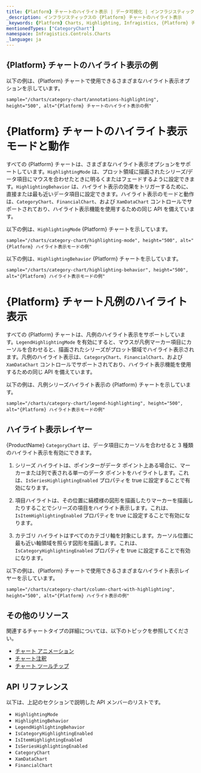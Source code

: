 ```yaml
---
title: {Platform} チャートのハイライト表示 | データ可視化 | インフラジスティックス
_description: インフラジスティックスの {Platform} チャートのハイライト表示
_keywords: {Platform} Charts, Highlighting, Infragistics, {Platform} チャート, ハイライト表示, インフラジスティックス
mentionedTypes: ["CategoryChart"]
namespace: Infragistics.Controls.Charts
_language: ja
---
```


## {Platform} チャートのハイライト表示の例

以下の例は、{Platform} チャートで使用できるさまざまなハイライト表示オプションを示しています。

`sample="/charts/category-chart/annotations-highlighting", height="500", alt="{Platform} チャートのハイライト表示の例"`

<div class="divider--half"></div>

# {Platform} チャートのハイライト表示モードと動作

すべての {Platform} チャートは、さまざまなハイライト表示オプションをサポートしています。`HighlightingMode` は、プロット領域に描画されたシリーズ/データ項目にマウスを合わせたときに明るくまたはフェードするように設定できます。`HighlightingBehavior` は、ハイライト表示の効果をトリガーするために、直接または最も近いデータ項目に設定できます。ハイライト表示のモードと動作は、`CategoryChart`、`FinancialChart`、および `XamDataChart` コントロールでサポートされており、ハイライト表示機能を使用するための同じ API を備えています。

以下の例は、`HighlightingMode` {Platform} チャートを示しています。

`sample="/charts/category-chart/highlighting-mode", height="500", alt="{Platform} ハイライト表示モードの例"`

以下の例は、`HighlightingBehavior` {Platform} チャートを示しています。

`sample="/charts/category-chart/highlighting-behavior", height="500", alt="{Platform} ハイライト表示モードの例"`

# {Platform} チャート凡例のハイライト表示

すべての {Platform} チャートは、凡例のハイライト表示をサポートしています。`LegendHighlightingMode` を有効にすると、マウスが凡例マーカー項目にカーソルを合わせると、描画されたシリーズがプロット領域でハイライト表示されます。凡例のハイライト表示は、`CategoryChart`、`FinancialChart`、および `XamDataChart` コントロールでサポートされており、ハイライト表示機能を使用するための同じ API を備えています。

以下の例は、凡例シリーズハイライト表示の {Platform} チャートを示しています。

`sample="/charts/category-chart/legend-highlighting", height="500", alt="{Platform} ハイライト表示モードの例"`

## ハイライト表示レイヤー

{ProductName} `CategoryChart` は、データ項目にカーソルを合わせると 3 種類のハイライト表示を有効にできます。

1. シリーズ ハイライトは、ポインターがデータ ポイント上ある場合に、マーカーまたは列で表される単一のデータ ポイントをハイライトします。これは、`IsSeriesHighlightingEnabled` プロパティを true に設定することで有効になります。

2. 項目ハイライトは、その位置に縞模様の図形を描画したりマーカーを描画したりすることでシリーズの項目をハイライト表示します。これは、`IsItemHighlightingEnabled` プロパティを true に設定することで有効になります。

3. カテゴリ ハイライトはすべてのカテゴリ軸を対象にします。カーソル位置に最も近い軸領域を照らす図形を描画します。これは、`IsCategoryHighlightingEnabled` プロパティを true に設定することで有効になります。

以下の例は、{Platform} チャートで使用できるさまざまなハイライト表示レイヤーを示しています。

`sample="/charts/category-chart/column-chart-with-highlighting", height="500", alt="{Platform} ハイライト表示の例"`


## その他のリソース

関連するチャートタイプの詳細については、以下のトピックを参照してください。

- [チャート アニメーション](chart-animations.md)
- [チャート注釈](chart-annotations.md)
- [チャート ツールチップ](chart-tooltips.md)

## API リファレンス

以下は、上記のセクションで説明した API メンバーのリストです。

- `HighlightingMode`
- `HighlightingBehavior`
- `LegendHighlightingBehavior`
- `IsCategoryHighlightingEnabled`
- `IsItemHighlightingEnabled`
- `IsSeriesHighlightingEnabled`
- `CategoryChart`
- `XamDataChart`
- `FinancialChart`

